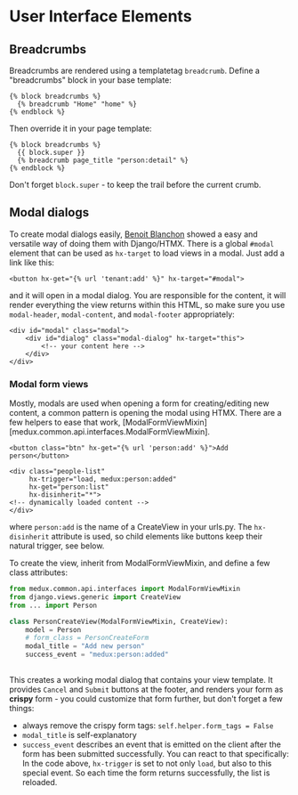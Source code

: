 # User Interface Elements

## Breadcrumbs

Breadcrumbs are rendered using a templatetag `breadcrumb`. Define a "breadcrumbs" block in your base template:

```django
{% block breadcrumbs %}
  {% breadcrumb "Home" "home" %}
{% endblock %}
```
Then override it in your page template:

```django
{% block breadcrumbs %}
  {{ block.super }}
  {% breadcrumb page_title "person:detail" %}
{% endblock %}
```

Don't forget `block.super` - to keep the trail before the current crumb.

## Modal dialogs

To create modal dialogs easily, [Benoit Blanchon](https://blog.benoitblanchon.fr) showed a easy and versatile way of doing them with Django/HTMX.
There is a global `#modal` element that can be used as  `hx-target` to load views in a modal. Just add a link like this:

```django
<button hx-get="{% url 'tenant:add' %}" hx-target="#modal">
```

and it will open in a modal dialog. You are responsible for the content, it will render everything the view returns within this HTML, so make sure you use `modal-header`, `modal-content`, and `modal-footer` appropriately:

```django
<div id="modal" class="modal">
    <div id="dialog" class="modal-dialog" hx-target="this">
        <!-- your content here -->
    </div>
</div>
```

### Modal form views

Mostly, modals are used when opening a form for creating/editing new content, a common pattern is opening the modal using HTMX. There are a few helpers to ease that work, [ModalFormViewMixin][medux.common.api.interfaces.ModalFormViewMixin].

```django
<button class="btn" hx-get="{% url 'person:add' %}">Add person</button>

<div class="people-list"
     hx-trigger="load, medux:person:added"
     hx-get="person:list"
     hx-disinherit="*">
<!-- dynamically loaded content -->
</div>

```
where `person:add` is the name of a CreateView in your urls.py. The `hx-disinherit` attribute is used, so child elements like buttons keep their natural trigger, see below. 

To create the view, inherit from ModalFormViewMixin, and define a few class attributes:

```python
from medux.common.api.interfaces import ModalFormViewMixin
from django.views.generic import CreateView
from ... import Person

class PersonCreateView(ModalFormViewMixin, CreateView):
    model = Person
    # form_class = PersonCreateForm
    modal_title = "Add new person"
    success_event = "medux:person:added"
    
```

This creates a working modal dialog that contains your view template.
It provides `Cancel` and `Submit` buttons at the footer, and renders your form as **crispy** form - you could customize that form further, but don't forget a few things:

* always remove the crispy form tags: `self.helper.form_tags = False`
* `modal_title` is self-explanatory
* `success_event` describes an event that is emitted on the client after the form has been submitted successfully. You can react to that specifically: In the code above, `hx-trigger` is set to not only `load`, but also to this special event. So each time the form returns successfully, the list is reloaded. 
